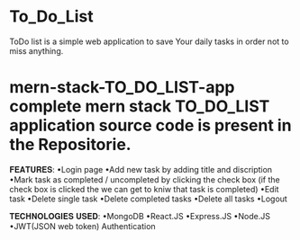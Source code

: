 # To_Do_List
ToDo list is a simple web application to save Your daily tasks in order not to miss anything.
# mern-stack-TO_DO_LIST-app complete mern stack TO_DO_LIST application source code is present in the  Repositorie.


𝐅𝐄𝐀𝐓𝐔𝐑𝐄𝐒:
•Login page
•Add new task by adding title and discription
•Mark task as completed / uncompleted by clicking the check box (if the check box is clicked the  we can get to kniw that task is completed)
•Edit task
•Delete single task
•Delete completed tasks
•Delete all tasks
•Logout

𝐓𝐄𝐂𝐇𝐍𝐎𝐋𝐎𝐆𝐈𝐄𝐒 𝐔𝐒𝐄𝐃:
•MongoDB
•React.JS
•Express.JS
•Node.JS
•JWT(JSON web token) Authentication
